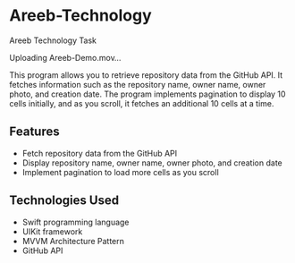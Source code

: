 # Areeb-Technology
Areeb Technology Task


Uploading Areeb-Demo.mov…


This program allows you to retrieve repository data from the GitHub API. It fetches information such as the repository name, owner name, owner photo, and creation date. The program implements pagination to display 10 cells initially, and as you scroll, it fetches an additional 10 cells at a time.

## Features

- Fetch repository data from the GitHub API
- Display repository name, owner name, owner photo, and creation date
- Implement pagination to load more cells as you scroll

## Technologies Used

- Swift programming language
- UIKit framework
- MVVM Architecture Pattern
- GitHub API
